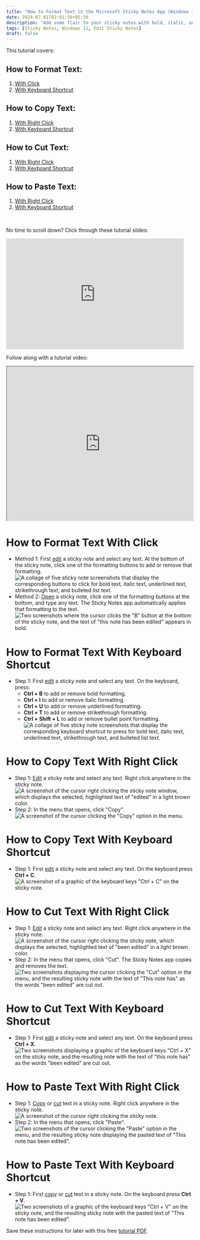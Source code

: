 ```yaml
---
title: "How to Format Text in the Microsoft Sticky Notes App (Windows 11)"
date: 2024-07-01T02:01:58+05:30
description: "Add some flair to your sticky notes with bold, italic, underlined, strikethrough, and bulleted list text. This tutorial also covers the basic copy, cut, and paste operations."
tags: [Sticky Notes, Windows 11, Edit Sticky Notes]
draft: false
---
```

This tutorial covers:

## How to Format Text:
1. [With Click](#1)
2. [With Keyboard Shortcut](#2)

## How to Copy Text:
1. [With Right Click](#3)
2. [With Keyboard Shortcut](#4)

## How to Cut Text:
1. [With Right Click](#5)
2. [With Keyboard Shortcut](#6)

## How to Paste Text:
1. [With Right Click](#7)
2. [With Keyboard Shortcut](#8)

<br />
<p>No time to scroll down? Click through these tutorial slides:</p>
<iframe src="https://docs.google.com/presentation/d/e/2PACX-1vQDFOyInWFYbWXIrn_5Lw54jZO0AAyDWEuuxToGmkRLBT2RTVqU6wjC3TY3uQZsEC00--AsQQa2qi6v/embed?start=false&loop=false&delayms=3000" frameborder="0" width="480" height="299" allowfullscreen="true" mozallowfullscreen="true" webkitallowfullscreen="true"></iframe>

<br />

Follow along with a tutorial video:
<iframe class="BLOG_video_class" allowfullscreen="" youtube-src-id="v_zEuRPAgc0" width="100%" height="416" src="https://www.youtube.com/embed/v_zEuRPAgc0"></iframe>

<h1 id="1">How to Format Text With Click</h1>

* Method 1: First [edit](https://qhtutorials.github.io/posts/how-to-edit-a-sticky-note/) a sticky note and select any text. At the bottom of the sticky note, click one of the formatting buttons to add or remove that formatting. <div class="stepimage">![A collage of five sticky note screenshots that display the corresponding buttons to click for bold text, italic text, underlined text, strikethrough text, and bulleted list text.](blogformatbuttonsbig.png "Select text and click a formatting button ")</div>
* Method 2: [Open](https://qhtutorials.github.io/posts/how-to-open-a-sticky-note/) a sticky note, click one of the formatting buttons at the bottom, and type any text. The Sticky Notes app automatically applies that formatting to the text. <div class="stepimage">![Two screenshots where the cursor clicks the "B" button at the bottom of the sticky note, and the text of "this note has been edited" appears in bold.](blogpptformat2.png "Click the formatting buttons first, then type")</div>

<h1 id="2">How to Format Text With Keyboard Shortcut</h1>

* Step 1: First [edit](https://qhtutorials.github.io/posts/how-to-edit-a-sticky-note/) a sticky note and select any text. On the keyboard, press:
    - **Ctrl + B** to add or remove bold formatting.
    - **Ctrl + I** to add or remove italic formatting.
    - **Ctrl + U** to add or remove underlined formatting.
    - **Ctrl + T** to add or remove strikethrough formatting.
    - **Ctrl + Shift + L** to add or remove bullet point formatting. <div class="stepimage">![A collage of five sticky note screenshots that display the corresponding keyboard shortcut to press for bold text, italic text, underlined text, strikethrough text, and bulleted list text.](blogformatshortcutsbig.png "Press one of these keyboard shortcuts")</div>

<h1 id="3">How to Copy Text With Right Click</h1>

* Step 1: [Edit](https://qhtutorials.github.io/posts/how-to-edit-a-sticky-note/) a sticky note and select any text. Right click anywhere in the sticky note. <div class="stepimage">![A screenshot of the cursor right clicking the sticky note window, which displays the selected, highlighted text of "edited" in a light brown color.](rightclickcopy1edit.png "Select text and right click the sticky note")</div>
* Step 2: In the menu that opens, click "Copy". <div class="stepimage">![A screenshot of the cursor clicking the "Copy" option in the menu.](rightclickcopy2edit.png "Click 'Copy' ")</div> 

<h1 id="4">How to Copy Text With Keyboard Shortcut</h1>

* Step 1: First [edit](https://qhtutorials.github.io/posts/how-to-edit-a-sticky-note/) a sticky note and select any text. On the keyboard press **Ctrl + C**. <div class="stepimage">![A screenshot of a graphic of the keyboard keys "Ctrl + C" on the sticky note.](ctrlcedit.png "Press 'Ctrl + C' ")</div> 

<h1 id="5">How to Cut Text With Right Click</h1>

* Step 1: [Edit](https://qhtutorials.github.io/posts/how-to-edit-a-sticky-note/) a sticky note and select any text. Right click anywhere in the sticky note. <div class="stepimage">![A screenshot of the cursor right clicking the sticky note, which displays the selected, highlighted text of "been edited" in a light brown color.](rightclickcut1edit.png "Select text and right click the sticky note")</div>
* Step 2: In the menu that opens, click "Cut". The Sticky Notes app copies and removes the text. <div class="stepimage">![Two screenshots displaying the cursor clicking the "Cut" option in the menu, and the resulting sticky note with the text of "This note has" as the words "been edited" are cut out.](blogpptrightclickctrlx.png "Click 'Cut' ")</div>

<h1 id="6">How to Cut Text With Keyboard Shortcut</h1>

* Step 1: First [edit](https://qhtutorials.github.io/posts/how-to-edit-a-sticky-note/) a sticky note and select any text. On the keyboard press **Ctrl + X**. <div class="stepimage">![Two screenshots displaying a graphic of the keyboard keys "Ctrl + X" on the sticky note, and the resulting note with the text of "this note has" as the words "been edited" are cut out.](blogpptctrlx.png "Press 'Ctrl +A' ")</div>

<h1 id="7">How to Paste Text With Right Click</h1>

* Step 1: [Copy](#4) or [cut](#6) text in a sticky note. Right click anywhere in the sticky note. <div class="stepimage">![A screenshot of the cursor right clicking the sticky note.](rightclickpaste1edit.png "Copy or cut text, then right click the sticky note")</div>
* Step 2: In the menu that opens, click "Paste". <div class="stepimage">![Two screenshots of the cursor clicking the "Paste" option in the menu, and the resulting sticky note displaying the pasted text of "This note has been edited".](blogpptrightclickpaste.png "Click 'Paste' ")</div>

<h1 id="8">How to Paste Text With Keyboard Shortcut</h1>

* Step 1: First [copy](#4) or [cut](#6) text in a sticky note. On the keyboard press **Ctrl + V**. <div class="stepimage">![Two screenshots of a graphic of the keyboard keys "Ctrl + V" on the sticky note, and the resulting sticky note with the pasted text of "This note has been edited".](blogpptctrlv.png "Press 'Ctrl + V' ")</div>

Save these instructions for later with this free [tutorial PDF](https://drive.google.com/file/d/1Y2b2Km_e5DHcvzJ8jx3JpzPOyungCSD9/view?usp=sharing).

<br />


